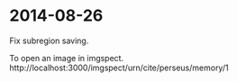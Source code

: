 # 2014-08-26
Fix subregion saving.

To open an image in imgspect.
	http://localhost:3000/imgspect/urn/cite/perseus/memory/1